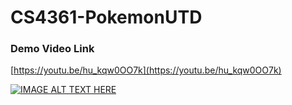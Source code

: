 # CS4361-PokemonUTD

### Demo Video Link
[https://youtu.be/hu_kqw0OO7k](https://youtu.be/hu_kqw0OO7k)

[![IMAGE ALT TEXT HERE](https://img.youtube.com/vi/hu_kqw0OO7k/0.jpg)](https://www.youtube.com/watch?v=hu_kqw0OO7k)
